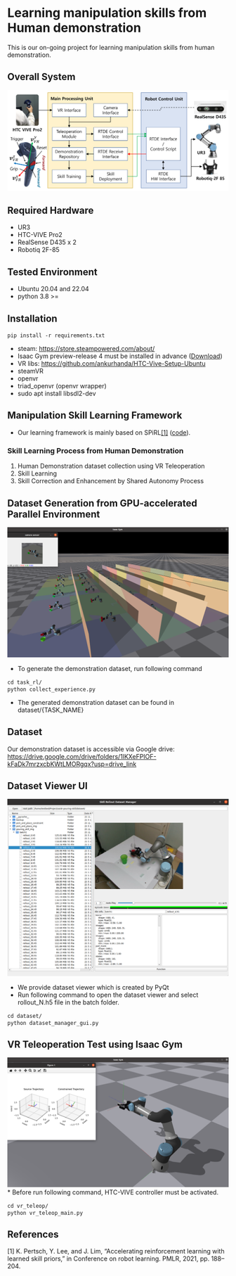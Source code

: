 # Learning manipulation skills from Human demonstration
This is our on-going project for learning manipulation skills from human demonstration.

## Overall System
<img src="./assets/imgs/system.png"/>

## Required Hardware
* UR3
* HTC-VIVE Pro2
* RealSense D435 x 2
* Robotiq 2F-85

## Tested Environment
* Ubuntu 20.04 and 22.04
* python 3.8 >=

## Installation
```commandline
pip install -r requirements.txt
```

* steam: https://store.steampowered.com/about/
* Isaac Gym preview-release 4 must be installed in advance ([Download](https://developer.nvidia.com/isaac-gym))
* VR libs: https://github.com/ankurhanda/HTC-Vive-Setup-Ubuntu
* steamVR
* openvr
* triad_openvr (openvr wrapper)
* sudo apt install libsdl2-dev


## Manipulation Skill Learning Framework
* Our learning framework is mainly based on SPiRL[[1]](#1) ([code](https://github.com/clvrai/spirl)).
### Skill Learning Process from Human Demonstration
1) Human Demonstration dataset collection using VR Teleoperation
2) Skill Learning
3) Skill Correction and Enhancement by Shared Autonomy Process

## Dataset Generation from GPU-accelerated Parallel Environment
<img src="./assets/imgs/parallel_env_dataset_gen.png">

* To generate the demonstration dataset, run following command
```commandline
cd task_rl/
python collect_experience.py
```
* The generated demonstration dataset can be found in dataset/{TASK_NAME}


## Dataset
Our demonstration dataset is accessible via Google drive:
https://drive.google.com/drive/folders/1lKXeFPIOF-kFaDk7mrzxcbKWtLMORgqx?usp=drive_link

## Dataset Viewer UI
<img src="./assets/imgs/dataset_viewer_ui.png">

* We provide dataset viewer which is created by PyQt
* Run following command to open the dataset viewer and select rollout_N.h5 file in the batch folder.

```commandline
cd dataset/
python dataset_manager_gui.py 
```

## VR Teleoperation Test using Isaac Gym
<img src="./assets/imgs/vr_teleop_isaacgym.png">
* Before run following command, HTC-VIVE controller must be activated.

```commandline
cd vr_teleop/
python vr_teleop_main.py
```

## References
<a id="1">[1]</a> 
K. Pertsch, Y. Lee, and J. Lim, “Accelerating reinforcement learning
with learned skill priors,” in Conference on robot learning. PMLR,
2021, pp. 188–204.